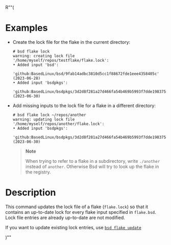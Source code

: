 R""(

# Examples

* Create the lock file for the flake in the current directory:

  ```console
  # bsd flake lock
  warning: creating lock file '/home/myself/repos/testflake/flake.lock':
  • Added input 'bsd':
      'github:BasedLinux/bsd/9fab14adbc3810d5cc1f88672fde1eee4358405c' (2023-06-28)
  • Added input 'bsdpkgs':
      'github:BasedLinux/bsdpkgs/3d2d8f281a27d466fa54b469b5993f7dde198375' (2023-06-30)
  ```

* Add missing inputs to the lock file for a flake in a different directory:

  ```console
  # bsd flake lock ~/repos/another
  warning: updating lock file '/home/myself/repos/another/flake.lock':
  • Added input 'bsdpkgs':
      'github:BasedLinux/bsdpkgs/3d2d8f281a27d466fa54b469b5993f7dde198375' (2023-06-30)
  ```

  > **Note**
  >
  > When trying to refer to a flake in a subdirectory, write `./another`
  > instead of `another`.
  > Otherwise Bsd will try to look up the flake in the registry.

# Description

This command updates the lock file of a flake (`flake.lock`)
so that it contains an up-to-date lock for every flake input specified in
`flake.bsd`. Lock file entries are already up-to-date are not modified.

If you want to update existing lock entries, use
[`bsd flake update`](@docroot@/command-ref/new-cli/bsd3-flake-update.md)

)""
